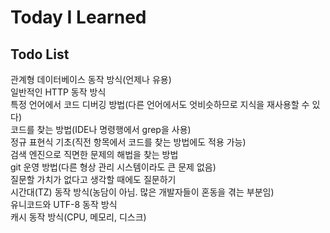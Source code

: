 # Today I Learned

## Todo List

관계형 데이터베이스 동작 방식(언제나 유용)<br>
일반적인 HTTP 동작 방식<br>
특정 언어에서 코드 디버깅 방법(다른 언어에서도 엇비슷하므로 지식을 재사용할 수 있다)<br>
코드를 찾는 방법(IDE나 명령행에서 grep을 사용)<br>
정규 표현식 기초(직전 항목에서 코드를 찾는 방법에도 적용 가능)<br>
검색 엔진으로 직면한 문제의 해법을 찾는 방법<br>
git 운영 방법(다른 형상 관리 시스템이라도 큰 문제 없음)<br>
질문할 가치가 없다고 생각할 때에도 질문하기<br>
시간대(TZ) 동작 방식(농담이 아님. 많은 개발자들이 혼동을 겪는 부분임)<br>
유니코드와 UTF-8 동작 방식<br>
캐시 동작 방식(CPU, 메모리, 디스크)<br>

